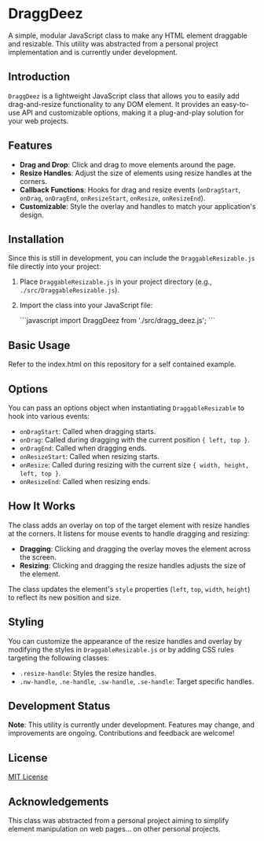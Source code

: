 
# DraggDeez

A simple, modular JavaScript class to make any HTML element draggable and resizable. This utility was abstracted from a personal project implementation and is currently under development.

## Introduction

`DraggDeez` is a lightweight JavaScript class that allows you to easily add drag-and-resize functionality to any DOM element. It provides an easy-to-use API and customizable options, making it a plug-and-play solution for your web projects.

## Features

- **Drag and Drop**: Click and drag to move elements around the page.
- **Resize Handles**: Adjust the size of elements using resize handles at the corners.
- **Callback Functions**: Hooks for drag and resize events (`onDragStart`, `onDrag`, `onDragEnd`, `onResizeStart`, `onResize`, `onResizeEnd`).
- **Customizable**: Style the overlay and handles to match your application's design.

## Installation

Since this is still in development, you can include the `DraggableResizable.js` file directly into your project:

1. Place `DraggableResizable.js` in your project directory (e.g., `./src/DraggableResizable.js`).
2. Import the class into your JavaScript file:

   \`\`\`javascript
   import DraggDeez from './src/dragg_deez.js';
   \`\`\`

## Basic Usage

Refer to the index.html on this repository for a self contained example.

## Options

You can pass an options object when instantiating `DraggableResizable` to hook into various events:

- `onDragStart`: Called when dragging starts.
- `onDrag`: Called during dragging with the current position `{ left, top }`.
- `onDragEnd`: Called when dragging ends.
- `onResizeStart`: Called when resizing starts.
- `onResize`: Called during resizing with the current size `{ width, height, left, top }`.
- `onResizeEnd`: Called when resizing ends.

## How It Works

The class adds an overlay on top of the target element with resize handles at the corners. It listens for mouse events to handle dragging and resizing:

- **Dragging**: Clicking and dragging the overlay moves the element across the screen.
- **Resizing**: Clicking and dragging the resize handles adjusts the size of the element.

The class updates the element's `style` properties (`left`, `top`, `width`, `height`) to reflect its new position and size.

## Styling

You can customize the appearance of the resize handles and overlay by modifying the styles in `DraggableResizable.js` or by adding CSS rules targeting the following classes:

- `.resize-handle`: Styles the resize handles.
- `.nw-handle`, `.ne-handle`, `.sw-handle`, `.se-handle`: Target specific handles.

## Development Status

**Note**: This utility is currently under development. Features may change, and improvements are ongoing. Contributions and feedback are welcome!

## License

[MIT License](LICENSE)

## Acknowledgements

This class was abstracted from a personal project aiming to simplify element manipulation on web pages... on other personal projects.
